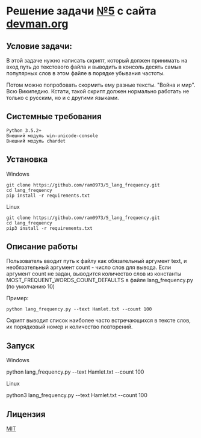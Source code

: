 # Решение задачи [№5](https://devman.org/challenges/5/) с сайта [devman.org](https://devman.org)

## Условие задачи:

В этой задаче нужно написать скрипт, который должен принимать на вход путь до текстового файла и выводить в 
консоль десять самых популярных слов в этом файле в порядке убывания частоты.

Потом можно попробовать скормить ему разные тексты. "Война и мир". Всю Википедию. 
Кстати, такой скрипт должен нормально работать не только с русским, но и с другими языками.

## Системные требования

```
Python 3.5.2+
Внешний модуль win-unicode-console
Внешний модуль chardet
```

## Установка 

Windows

```    
git clone https://github.com/ram0973/5_lang_frequency.git
cd lang_frequency
pip install -r requirements.txt
```

Linux

```    
git clone https://github.com/ram0973/5_lang_frequency.git
cd lang_frequency
pip3 install -r requirements.txt
```

## Описание работы
Пользователь вводит путь к файлу как обязательный аргумент text,
и необязательный аргумент count - число слов для вывода.
Если аргумент count не задан, выводится количество слов из константы
MOST_FREQUENT_WORDS_COUNT_DEFAULTS в файле lang_frequency.py (по 
умолчанию 10)

Пример: 
```
python lang_frequency.py --text Hamlet.txt --count 100
```

Скрипт выводит список наиболее часто встречающихся в тексте слов, их 
порядковый номер и количество повторений. 
    
## Запуск

Windows

python lang_frequency.py --text Hamlet.txt --count 100
 
Linux
 
python3 lang_frequency.py --text Hamlet.txt --count 100

## Лицензия

[MIT](http://opensource.org/licenses/MIT)